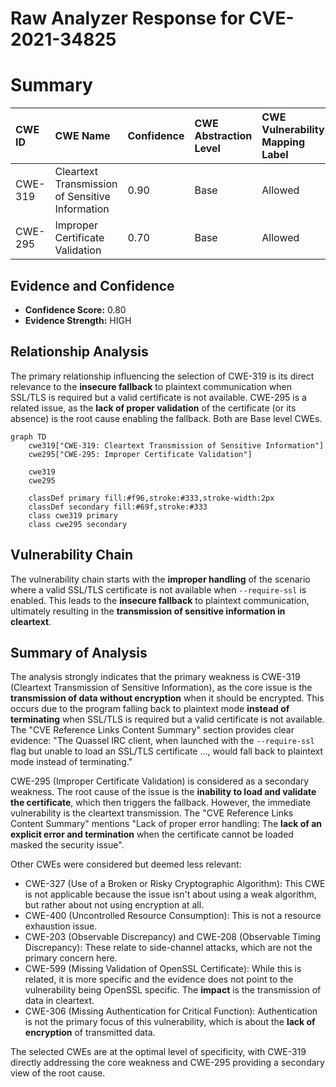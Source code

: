 # Raw Analyzer Response for CVE-2021-34825

# Summary
| CWE ID  | CWE Name                                | Confidence | CWE Abstraction Level | CWE Vulnerability Mapping Label | CWE-Vulnerability Mapping Notes |
| :------- | :-------------------------------------- | :--------- | :-------------------- | :------------------------------ | :------------------------------ |
| CWE-319 | Cleartext Transmission of Sensitive Information | 0.90      | Base                 | Allowed                         | Primary CWE                     |
| CWE-295 | Improper Certificate Validation     | 0.70      | Base                 | Allowed                         | Secondary Candidate             |

## Evidence and Confidence

*   **Confidence Score:** 0.80
*   **Evidence Strength:** HIGH

## Relationship Analysis
The primary relationship influencing the selection of CWE-319 is its direct relevance to the **insecure fallback** to plaintext communication when SSL/TLS is required but a valid certificate is not available. CWE-295 is a related issue, as the **lack of proper validation** of the certificate (or its absence) is the root cause enabling the fallback. Both are Base level CWEs.

```mermaid
graph TD
    cwe319["CWE-319: Cleartext Transmission of Sensitive Information"]
    cwe295["CWE-295: Improper Certificate Validation"]

    cwe319
    cwe295

    classDef primary fill:#f96,stroke:#333,stroke-width:2px
    classDef secondary fill:#69f,stroke:#333
    class cwe319 primary
    class cwe295 secondary
```

## Vulnerability Chain
The vulnerability chain starts with the **improper handling** of the scenario where a valid SSL/TLS certificate is not available when `--require-ssl` is enabled. This leads to the **insecure fallback** to plaintext communication, ultimately resulting in the **transmission of sensitive information in cleartext**.

## Summary of Analysis
The analysis strongly indicates that the primary weakness is CWE-319 (Cleartext Transmission of Sensitive Information), as the core issue is the **transmission of data without encryption** when it should be encrypted. This occurs due to the program falling back to plaintext mode **instead of terminating** when SSL/TLS is required but a valid certificate is not available. The "CVE Reference Links Content Summary" section provides clear evidence: "The Quassel IRC client, when launched with the `--require-ssl` flag but unable to load an SSL/TLS certificate ..., would fall back to plaintext mode instead of terminating."

CWE-295 (Improper Certificate Validation) is considered as a secondary weakness. The root cause of the issue is the **inability to load and validate the certificate**, which then triggers the fallback. However, the immediate vulnerability is the cleartext transmission. The "CVE Reference Links Content Summary" mentions "Lack of proper error handling: The **lack of an explicit error and termination** when the certificate cannot be loaded masked the security issue".

Other CWEs were considered but deemed less relevant:

*   CWE-327 (Use of a Broken or Risky Cryptographic Algorithm): This CWE is not applicable because the issue isn't about using a weak algorithm, but rather about not using encryption at all.
*   CWE-400 (Uncontrolled Resource Consumption): This is not a resource exhaustion issue.
*   CWE-203 (Observable Discrepancy) and CWE-208 (Observable Timing Discrepancy): These relate to side-channel attacks, which are not the primary concern here.
* CWE-599 (Missing Validation of OpenSSL Certificate): While this is related, it is more specific and the evidence does not point to the vulnerability being OpenSSL specific. The **impact** is the transmission of data in cleartext.
* CWE-306 (Missing Authentication for Critical Function): Authentication is not the primary focus of this vulnerability, which is about the **lack of encryption** of transmitted data.

The selected CWEs are at the optimal level of specificity, with CWE-319 directly addressing the core weakness and CWE-295 providing a secondary view of the root cause.